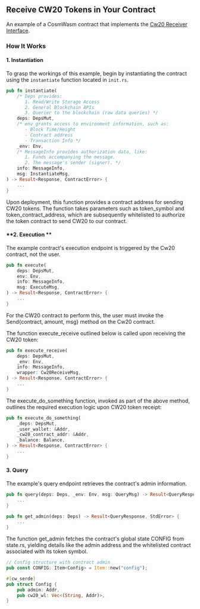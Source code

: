 ## **Receive CW20 Tokens in Your Contract**

An example of a CosmWasm contract that implements the [Cw20 Receiver Interface](https://github.com/CosmWasm/cw-plus/blob/main/packages/cw20/README.md#receiver).

### **How It Works**

#### **1. Instantiation**

To grasp the workings of this example, begin by instantiating the contract using the `instantiate` function located in `init.rs`.

```rust
pub fn instantiate(
    /* Deps provides:
       1. Read/Write Storage Access
       2. General Blockchain APIs
       3. Querier to the blockchain (raw data queries) */
    deps: DepsMut,
    /* env grants access to environment information, such as:
       - Block Time/Height
       - Contract address
       - Transaction Info */
    _env: Env,
    /* MessageInfo provides authorization data, like:
       1. Funds accompanying the message.
       2. The message's sender (signer). */
    info: MessageInfo,
    msg: InstantiateMsg,
) -> Result<Response, ContractError> {
    ...
}
```

Upon deployment, this function provides a contract address for sending CW20 tokens. The function takes parameters such as token_symbol and token_contract_address, which are subsequently whitelisted to authorize the token contract to send CW20 to our contract.

#### **2. Execution **
The example contract's execution endpoint is triggered by the Cw20 contract, not the user.
```rust
pub fn execute(
    deps: DepsMut,
    env: Env,
    info: MessageInfo,
    msg: ExecuteMsg,
) -> Result<Response, ContractError> {
    ...
}
```

For the CW20 contract to perform this, the user must invoke the Send{contract, amount, msg} method on the Cw20 contract.

The function execute_receive outlined below is called upon receiving the CW20 token:

```rust
pub fn execute_receive(
    deps: DepsMut,
    _env: Env,
    info: MessageInfo,
    wrapper: Cw20ReceiveMsg,
) -> Result<Response, ContractError> {
    ...
}
```

The execute_do_something function, invoked as part of the above method, outlines the required execution logic upon CW20 token receipt:

```rust
pub fn execute_do_something(
    _deps: DepsMut,
    _user_wallet: &Addr,
    _cw20_contract_addr: &Addr,
    _balance: Balance,
) -> Result<Response, ContractError> {
    ...
}
```

#### **3. Query**
The example's query endpoint retrieves the contract's admin information.

```rust
pub fn query(deps: Deps, _env: Env, msg: QueryMsg) -> Result<QueryResponse, StdError> {
    ...
}

pub fn get_admin(deps: Deps) -> Result<QueryResponse, StdError> {
    ...
}
```

The function get_admin fetches the contract's global state CONFIG from state.rs, yielding details like the admin address and the whitelisted contract associated with its token symbol.

```rust
// Config structure with contract admin
pub const CONFIG: Item<Config> = Item::new("config");

#[cw_serde]
pub struct Config {
    pub admin: Addr,
    pub cw20_wl: Vec<(String, Addr)>,
}
```


